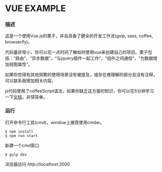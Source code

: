 VUE EXAMPLE
==================================

### 描述

这是一个使用Vue.js的栗子，并且具备了健全的开发工作流(gulp, sass, coffee, browserify)。

代码量非常小，你可以花一点时间了解如何使用vue来创建自己的项目。栗子包括：“路由”，“异步数据”，“与jquery插件一起工作”，“组件之间通信”，“为数据增加视图属性”。

如果你觉得有其他频繁的使用场景没有被提及，或存在难理解的部分且没有注释，可以联系我增加相关内容。

js代码使用了coffeeScript语法，如果你缺乏这方面的知识，你可以花5分钟学习一下[文档](http://coffee-script.org/#conditionals)，非常简单。

### 运行

打开命令行工具(cmd)，window上推荐使用cmder。

```Shell
$ npm install
$ npm run start

```

新建一个cmd窗口

```Shell
$ gulp dev

```

浏览器访问 _http://localhost:3000_
